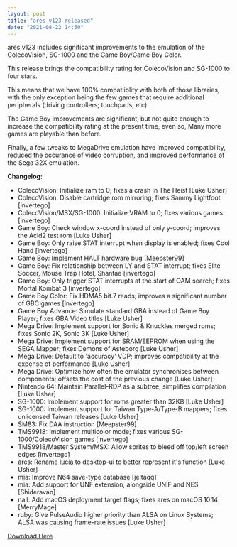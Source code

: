 ```yaml
---
layout: post
title: "ares v123 released"
date: "2021-08-22 14:50"
---
```


ares v123 includes significant improvements to the emulation of the ColecoVision, 
SG-1000 and the Game Boy/Game Boy Color.

This release brings the compatibility rating for ColecoVision and SG-1000 to 
four stars. 

This means that we have 100% compatiiblity with both of those libraries, with
the only exception being the few games that require additional peripherals 
(driving controllers; touchpads, etc).

The Game Boy improvements are significant, but not quite enough to increase 
the compatibility rating at the present time, even so, Many more games are 
playable than before.

Finally, a few tweaks to MegaDrive emulation have improved compatibility,
reduced the occurance of video corruption, and improved performance of 
the Sega 32X emulation.


**Changelog:**

 * ColecoVision: Initialize ram to 0; fixes a crash in The Heist [Luke Usher]
 * ColecoVision: Disable cartridge rom mirroring; fixes Sammy Lightfoot [invertego] 
 * ColecoVision/MSX/SG-1000: Initialize VRAM to 0; fixes various games [invertego]
 * Game Boy: Check window x-coord instead of only y-coord; improves the Acid2 test rom [Luke Usher]
 * Game Boy: Only raise STAT interrupt when display is enabled; fixes Cool Hand [invertego]
 * Game Boy: Implement HALT hardware bug [Meepster99]
 * Game Boy: Fix relationship between LY and STAT interrupt; fixes Elite Soccer, Mouse Trap Hotel, Shantae [invertego]
 * Game Boy: Only trigger STAT interrupts at the start of OAM search; fixes Mortal Kombat 3 [invertego]
 * Game Boy Color: Fix HDMA5 bit.7 reads; improves a significant number of GBC games [invertego]
 * Game Boy Advance: Simulate standard GBA instead of Game Boy Player; fixes GBA Video titles [Luke Usher]
 * Mega Drive: Implement support for Sonic & Knuckles merged roms; fixes Sonic 2K, Sonic 3K [Luke Usher]
 * Mega Drive: Implement support for SRAM/EEPROM when using the SEGA Mapper; fixes Demons of Asteborg [Luke Usher] 
 * Mega Drive: Default to 'accuracy' VDP; improves compatibility at the expense of performance [Luke Usher]
 * Mega Drive: Optimize how often the emulator synchronises between components; offsets the cost of the previous change [Luke Usher]
 * Nintendo 64: Maintain Parallel-RDP as a subtree; simplifies compilation [Luke Usher]
 * SG-1000: Implement support for roms greater than 32KB [Luke Usher]
 * SG-1000: Implement support for Taiwan Type-A/Type-B mappers; fixes unlicensed Taiwan releases [Luke Usher]
 * SM83: Fix DAA instruction [Meepster99]
 * TMS9918: Implement multicolor mode; fixes various SG-1000/ColecoVision games [invertego]
 * TMS9918/Master System/MSX: Allow sprites to bleed off top/left screen edges [invertego]
 * ares: Rename lucia to desktop-ui to better represent it's function [Luke Usher]
 * mia: Improve N64 save-type database [jeltaqq]
 * mia: Add support for UNF extension, alongside UNIF and NES [Shideravan]
 * nall: Add macOS deployment target flags; fixes ares on macOS 10.14 [MerryMage]
 * ruby: Give PulseAudio higher priority than ALSA on Linux Systems; ALSA was causing frame-rate issues [Luke Usher]

[Download Here](/)
